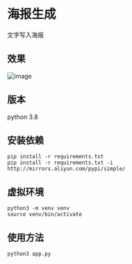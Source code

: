 # 海报生成

文字写入海报

## 效果
![image](https://github.com/user-attachments/assets/1bc99f52-5d9d-46bf-aedc-59b3177965c4)


## 版本
python 3.8

## 安装依赖
```
pip install -r requirements.txt
pip install -r requirements.txt -i http://mirrors.aliyun.com/pypi/simple/
```

## 虚拟环境
```
python3 -m venv venv
source venv/bin/activate
```
## 使用方法
```
python3 app.py
```


